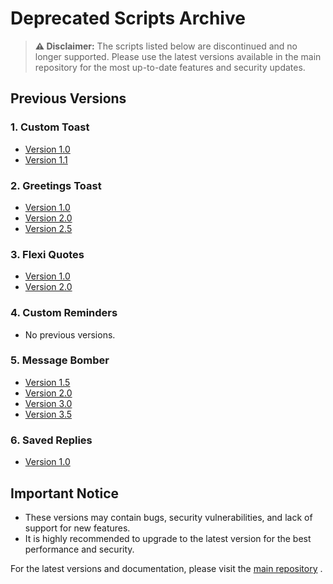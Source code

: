 # Deprecated Scripts Archive

> **⚠️ Disclaimer:** The scripts listed below are discontinued and no longer supported. Please use the latest versions available in the main repository for the most up-to-date features and security updates.

## Previous Versions

### 1. Custom Toast
- [Version 1.0](https://github.com/suryadip2008/SE-Scripts/blob/main/scripts/deprecated/custom_toast_v1.0.js)
- [Version 1.1](https://github.com/suryadip2008/SE-Scripts/blob/main/scripts/deprecated/custom_toast_v1.1.js)

### 2. Greetings Toast
- [Version 1.0](https://github.com/suryadip2008/SE-Scripts/blob/main/scripts/deprecated/greetings_toast_v1.0.js)
- [Version 2.0](https://github.com/suryadip2008/SE-Scripts/blob/main/scripts/deprecated/greetings_toast_v2.0.js)
- [Version 2.5](https://github.com/suryadip2008/SE-Scripts/blob/main/scripts/deprecated/greetings_toast_v2.5.js)

### 3. Flexi Quotes
- [Version 1.0](https://github.com/suryadip2008/SE-Scripts/blob/main/scripts/deprecated/motivation_toast_v1.0.js)
- [Version 2.0](https://github.com/suryadip2008/SE-Scripts/blob/main/scripts/deprecated/motivation_toast_v2.0.js)

### 4. Custom Reminders
- No previous versions.

### 5. Message Bomber
- [Version 1.5](https://github.com/suryadip2008/SE-Scripts/blob/main/scripts/deprecated/message_bomber_v1.5.js)
- [Version 2.0](https://github.com/suryadip2008/SE-Scripts/blob/main/scripts/deprecated/message_bomber_v2.0.js)
- [Version 3.0](https://github.com/suryadip2008/SE-Scripts/blob/main/scripts/deprecated/message_bomber_v3.0.js)
- [Version 3.5](https://github.com/suryadip2008/SE-Scripts/blob/main/scripts/deprecated/message_bomber_v3.5.js)

### 6. Saved Replies
- [Version 1.0](https://github.com/suryadip2008/SE-Scripts/blob/main/scripts/deprecated/saved_replies_v1.0.js)

## Important Notice

- These versions may contain bugs, security vulnerabilities, and lack of support for new features.
- It is highly recommended to upgrade to the latest version for the best performance and security.

For the latest versions and documentation, please visit the [main repository](https://github.com/suryadip2008/SE-Deluxe/tree/scripts) .
